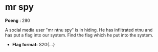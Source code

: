 # mr spy
**Poeng** : 280

A social media user "mr ntnu spy" is in hiding. He has infiltrated ntnu and has put a flag into our system. Find the flag which he put into the system.


- **Flag format:** S2G{...}

